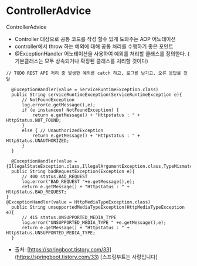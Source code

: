 # ControllerAdvice

ControllerAdvice 

* Controller 대상으로 공통 코드를 작성 할수 있게 도와주는 AOP 어노테이션
* controller에서 throw 하는 예외에 대해 공통 처리를 수행하기 좋은 포인트
*  @ExceptionHandler 어노테이션을 사용하여 예외를 처리할 클래스를 정의한다. \( 기본클래스는 모두 상속되거나 확장된 클래스를 처리할 것이다\) 

```text
// TODO REST API 처리 중 발생한 예외를 catch 하고, 로그를 남기고, 오류 응답을 전달

  @ExceptionHandler(value = ServiceRuntimeException.class)  
  public String serviceRuntimeException(ServiceRuntimeException e){
	  // NotFoundException
	  log.error(e.getMessage(),e);
	  if (e instanceof NotFoundException) {
		  return e.getMessage() + "Httpstatus : " + HttpStatus.NOT_FOUND;
	  }
	  else { // UnauthorizedException
		  return e.getMessage() + "Httpstatus : " + HttpStatus.UNAUTHORIZED;  
	  }
  }
  
  @ExceptionHandler(value = {IllegalStateException.class,IllegalArgumentException.class,TypeMismatchException.class,MissingServletRequestParameterException.class,JSONException.class})  
  public String badRequestException(Exception e){
	  // 400 status.BAD_REQUEST
	  log.error("BAD_REQUEST "+e.getMessage(),e);
	  return e.getMessage() + "Httpstatus : " + HttpStatus.BAD_REQUEST;  
}
@ExceptionHandler(value = HttpMediaTypeException.class)  
  public String unsupportedMediaTypeException(HttpMediaTypeException e){
	  // 415 status.UNSUPPORTED_MEDIA_TYPE
	  log.error("UNSUPPORTED_MEDIA_TYPE " +e.getMessage(),e);
	  return e.getMessage() + "Httpstatus : " + HttpStatus.UNSUPPORTED_MEDIA_TYPE;  
  }

```



* 출처: [https://springboot.tistory.com/33](https://springboot.tistory.com/33) \[스프링부트는 사랑입니다\]



